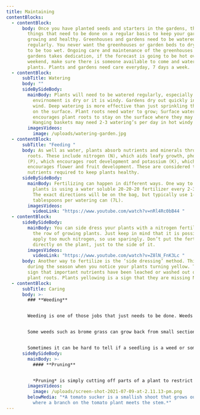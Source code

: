 ```yaml
---
title: Maintaining
contentBlocks:
  - contentBlock:
      body: Once you have planted seeds and starters in the gardens, there are several
        things that need to be done on a regular basis to keep your garden
        growing and healthy. Greenhouses and gardens need to be watered
        regularly. You never want the greenhouses or garden beds to dry out, or
        to be too wet. Ongoing care and maintenance of the greenhouses and
        gardens takes dedication, if the forecast is going to be hot over the
        weekend, make sure there is someone available to come and water the
        plants. Plants and gardens need care everyday, 7 days a week.
  - contentBlock:
      subTitle: Watering
      body: ""
      sideBySideBody:
        mainBody: Plants will need to be watered regularly, especially if the
          envirnoment is dry or it is windy. Gardens dry out quickly in the
          wind. Deep watering is more effective than just sprinkling the water
          on the surface. Plant roots need water to grow; Surface watering
          encourages plant roots to stay on the surface where they may dry out.
          Hanging baskets may need 2-3 watering’s per day in hot windy weather.
        imagesVideos:
          image: /uploads/watering-garden.jpg
  - contentBlock:
      subTitle: "Feeding "
      body: As well as water, plants absorb nutrients and minerals through their
        roots. These include nitrogen (N), which aids leafy growth, phosphorus
        (P), which encourages root development and potassium (K), which
        encourages flower and fruit development. These are considered the main
        nutrients required to keep plants healthy.
      sideBySideBody:
        mainBody: Fertilizing can happen in different ways. One way to fertilize the
          plants is using a water soluble 20-20-20 fertilizer every 2-3 weeks.
          The exact directions will be on the bag, but typically use 1-2
          tablespoons per watering can (7L).
        imagesVideos:
          videoLink: "https://www.youtube.com/watch?v=nRl4Rc0bB44 "
  - contentBlock:
      sideBySideBody:
        mainBody: You can side dress your plants with a nitrogen fertilizer alongside
          the row of growing plants. Just keep in mind that it is possible to
          apply too much nitrogen, so use sparingly. Don’t put the fertilizer
          directly on the plant, just to the side of it.
        imagesVideos:
          videoLink: "https://www.youtube.com/watch?v=Z8lN_FnK3Lc "
      body: Another way to fertilize is the ‘side dressing’ method. This can be done
        during the season when you notice your plants turning yellow. That is a
        sign that important nutrients have been leached or washed out of the
        plant roots. Plants yellowing is a sign that they are missing Nitrogen.
  - contentBlock:
      subTitle: Caring
      body: >-
        ### **Weeding**


        Weeding is one of those jobs that just needs to be done. Weeds take up space, water and nutrients in the garden. Some, like chickweed, can grow so quickly that they choke out your crops, so it’s best to address the problem early on. The best time to weed is right after a rain or after you’ve watered, when the ground is soft. All weeds should be pulled out by the roots and as early as possible to avoid them going to seed and overtaking the beds. This is important.


        Some weeds such as brome grass can grow back from small sections of root left in the soil. It’s important to get the weeds before they go to seed otherwise you may end up with weeds not just in one bed but in all the beds. The weeds should not be put in the compost pile. 


        Sometimes it can be hard to tell if a seedling is a weed or something you have planted. If you’re not sure if a plant is a weed, wait until you can see if it’s part of a line of plants. The plants in a line are probably vegetables since weeds seldom grow in a straight line. Removing tall grass and weeds from the inside and around the greenhouses and garden beds reduces the chance of weeds spreading and also reduces pests (like gophers) from coming into the greenhouse for a snack!
      sideBySideBody:
        mainBody: >-
          #### **Pruning**


          *Pruning* is simply cutting off parts of a plant to restrict its size, encourage it to grow in a certain shape or develop more fruit, flowers or stems, or to remove dead or diseased material. Simply removing dead, diseased, broken, crossing and crowded branches is often enough for many plants. Tomatoes need to be pruned regularly, to cut off the “**suckers”**growing in the middle of two branches. This will help the plant to focus on producing tomatoes, rather than more branches.
        imagesVideos:
          image: /uploads/screen-shot-2021-07-09-at-2.11.13-pm.png
        belowMedia: "*A tomato sucker is a smallish shoot that grows out of the joint
          where a branch on the tomato plant meets the stem.*"
---
```


